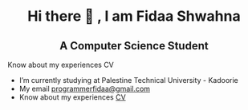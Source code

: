 <h1 align="center">Hi there 👋 , I am Fidaa Shwahna</h1>
<h2 align="center">A Computer Science Student</h2>

<style>
h1 {
border:none;
}
</style>

Know about my experiences CV
-  I’m currently studying at Palestine Technical University - Kadoorie
- My email programmerfidaa@gmail.com
-  Know about my experiences <a href="https://drive.google.com/file/d/1rhfLAVdVtq5SThTtNr-JQRmVrCv1poQk/view?usp=sharing">CV</a>
